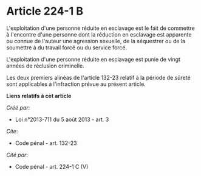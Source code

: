 # Article 224-1 B

L'exploitation d'une personne réduite en esclavage est le fait de commettre à l'encontre d'une personne dont la réduction en
esclavage est apparente ou connue de l'auteur une agression sexuelle, de la séquestrer ou de la soumettre à du travail forcé
ou du service forcé. 

L'exploitation d'une personne réduite en esclavage est punie de vingt années de réclusion criminelle. 

Les deux premiers alinéas de l'article 132-23 relatif à la période de sûreté sont applicables à l'infraction prévue au
présent article.

**Liens relatifs à cet article**

_Créé par_:

  - Loi n°2013-711 du 5 août 2013 - art. 3

_Cite_:

  - Code pénal - art. 132-23

_Cité par_:

  - Code pénal - art. 224-1 C (V)

